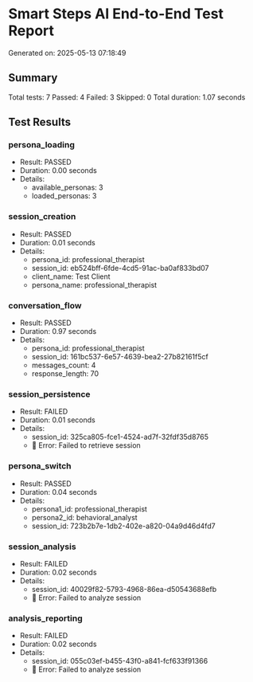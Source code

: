 # Smart Steps AI End-to-End Test Report
Generated on: 2025-05-13 07:18:49

## Summary
Total tests: 7
Passed: 4
Failed: 3
Skipped: 0
Total duration: 1.07 seconds

## Test Results
### persona_loading
- Result: PASSED
- Duration: 0.00 seconds
- Details:
  - available_personas: 3
  - loaded_personas: 3

### session_creation
- Result: PASSED
- Duration: 0.01 seconds
- Details:
  - persona_id: professional_therapist
  - session_id: eb524bff-6fde-4cd5-91ac-ba0af833bd07
  - client_name: Test Client
  - persona_name: professional_therapist

### conversation_flow
- Result: PASSED
- Duration: 0.97 seconds
- Details:
  - persona_id: professional_therapist
  - session_id: 161bc537-6e57-4639-bea2-27b82161f5cf
  - messages_count: 4
  - response_length: 70

### session_persistence
- Result: FAILED
- Duration: 0.01 seconds
- Details:
  - session_id: 325ca805-fce1-4524-ad7f-32fdf35d8765
  - 🔴 Error: Failed to retrieve session

### persona_switch
- Result: PASSED
- Duration: 0.04 seconds
- Details:
  - persona1_id: professional_therapist
  - persona2_id: behavioral_analyst
  - session_id: 723b2b7e-1db2-402e-a820-04a9d46d4fd7

### session_analysis
- Result: FAILED
- Duration: 0.02 seconds
- Details:
  - session_id: 40029f82-5793-4968-86ea-d50543688efb
  - 🔴 Error: Failed to analyze session

### analysis_reporting
- Result: FAILED
- Duration: 0.02 seconds
- Details:
  - session_id: 055c03ef-b455-43f0-a841-fcf633f91366
  - 🔴 Error: Failed to analyze session
